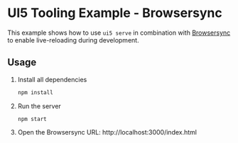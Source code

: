 # UI5 Tooling Example - Browsersync

This example shows how to use `ui5 serve` in combination with [Browsersync](https://www.browsersync.io/) to enable live-reloading during development.

## Usage

1. Install all dependencies
   ```sh
   npm install
   ````
2. Run the server
   ```
   npm start
   ```
3. Open the Browsersync URL:
   http://localhost:3000/index.html
